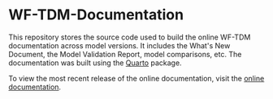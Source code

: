 #  WF-TDM-Documentation

This repository stores the source code used to build the online WF-TDM documentation across model versions. It includes the What's New Document, the Model Validation Report, model comparisons, etc. The documentation was built using the [Quarto](https://quarto.org/) package. 

To view the most recent release of the online documentation, visit the [online documentation](https://wfrc.org/wftdm-docs/).
